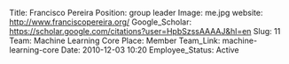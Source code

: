 Title: Francisco Pereira
Position: group leader
Image: me.jpg
website: http://www.franciscopereira.org/
Google_Scholar: https://scholar.google.com/citations?user=HpbSzssAAAAJ&hl=en
Slug: 11
Team: Machine Learning Core
Place: Member
Team_Link: machine-learning-core
Date: 2010-12-03 10:20
Employee_Status: Active